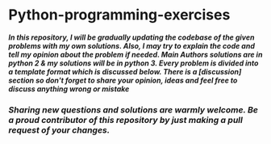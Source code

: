# Python-programming-exercises


***In this repository, I will be gradually updating the codebase of the given problems with my own solutions. Also, I may try to explain the code and tell my opinion about the problem if needed. Main Authors solutions are in python 2 & my solutions will be in python 3. Every problem is divided into a template format which is discussed below. There is a [discussion] section so don't forget to share your opinion, ideas and feel free to discuss anything wrong or mistake***



### **_Sharing new questions and solutions are warmly welcome. Be a proud contributor of this repository by just making a pull request of your changes._**  

